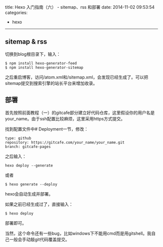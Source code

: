 title: Hexo 入门指南（六） - sitemap、rss 和部署
date: 2014-11-02 09:53:54
categories:
  - hexo
---

## sitemap & rss ##

切换到blog根目录下，输入：

```
$ npm install hexo-generator-feed
$ npm install hexo-generator-sitemap
```

之后重启博客，访问/atom.xml和/sitemap.xml，会发现已经生成了。可以把sitemap提交到搜索引擎的站长平台来增加收录。

## 部署 ##

首先按照前面教程（一）的gitcafe部分建立好代码仓库，这里假设你的用户名是your_name。由于ssh配置比较麻烦，这里采用https方式提交。

找到配置文件中# Deployment一节，修改：

```
type: github
repository: https://gitcafe.com/your_name/your_name.git 
branch: gitcafe-pages
```

之后输入：

```
hexo deploy --generate
```

或者

```
$ hexo generate --deploy
```

hexo会自动生成并部署。

如果之前已经生成过了，直接输入：

```
$ hexo deploy
```

部署即可。

当然，这个命令还有一些bug，比如windows下不能用cmd而是用gitshell。我自己一般会手动敲git代码覆盖提交。